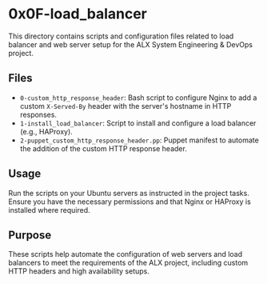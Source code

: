 # 0x0F-load_balancer

This directory contains scripts and configuration files related to load balancer and web server setup for the ALX System Engineering & DevOps project.

## Files

- `0-custom_http_response_header`: Bash script to configure Nginx to add a custom `X-Served-By` header with the server's hostname in HTTP responses.
- `1-install_load_balancer`: Script to install and configure a load balancer (e.g., HAProxy).
- `2-puppet_custom_http_response_header.pp`: Puppet manifest to automate the addition of the custom HTTP response header.

## Usage

Run the scripts on your Ubuntu servers as instructed in the project tasks. Ensure you have the necessary permissions and that Nginx or HAProxy is installed where required.

## Purpose

These scripts help automate the configuration of web servers and load balancers to meet the requirements of the ALX project, including custom HTTP headers and high availability setups.

